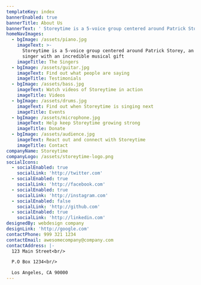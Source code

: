 ```yaml
---
templateKey: index
bannerEnabled: true
bannerTitle: About Us
bannerText: ' Storeytime is a 5-voice group centered around Patrick Storey, an autistic singer with an incredible musical gift. The group shows what is possible for people with autism and other learning differences. Audiences are treated to an incredible, interactive performance where they can experience how Patrick communicates and thrives through his love for music. Through their inspiring presentation, audiences learn about patience, acceptance, nurturing, gratitude and more. Storeytime shares their story, music and message at autism events, schools and more. Contact Us to book Storeytime for your school or event.'
homeNavImages:
  - bgImage: /assets/piano.jpg
    imageText: >-
      Storeytime is a 5-voice group centered around Patrick Storey, an autistic
      singer with an incredible musical gift
    imageTitle: The Singers
  - bgImage: /assets/guitar.jpg
    imageText: Find out what people are saying
    imageTitle: Testimonials
  - bgImage: /assets/bass.jpg
    imageText: Watch videos of Storeytime in action
    imageTitle: Videos
  - bgImage: /assets/drums.jpg
    imageText: Find out when Storeytime is singing next
    imageTitle: Events
  - bgImage: /assets/microphone.jpg
    imageText: Help keep Storeytime growing strong
    imageTitle: Donate
  - bgImage: /assets/audience.jpg
    imageText: React out and connect with Storeytime
    imageTitle: Contact
companyName: Storeytime
companyLogo: /assets/storeytime-logo.png
socialIcons:
  - socialEnabled: true
    socialLink: 'http://twitter.com'
  - socialEnabled: true
    socialLink: 'http://facebook.com'
  - socialEnabled: true
    socialLink: 'http://instagram.com'
  - socialEnabled: false
    socialLink: 'http://github.com'
  - socialEnabled: true
    socialLink: 'http://linkedin.com'
designedBy: webdesign company
designLink: 'http://google.com'
contactPhone: 999 321 1234
contactEmail: awesomecompany@company.com
contactAddress: |-
  123 Main Street<br/>

  P.O Box 1234<br/>

  Los Angeles, CA 90000
---
```


